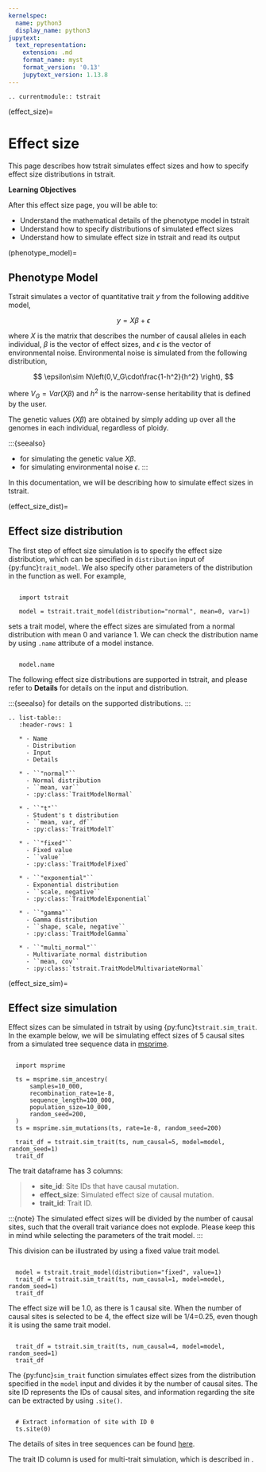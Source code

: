 ```yaml
---
kernelspec:
  name: python3
  display_name: python3
jupytext:
  text_representation:
    extension: .md
    format_name: myst
    format_version: '0.13'
    jupytext_version: 1.13.8
---
```


```{eval-rst}
.. currentmodule:: tstrait
```

(effect_size)=

# Effect size

This page describes how tstrait simulates effect sizes and how to specify effect size
distributions in tstrait.

**Learning Objectives**

After this effect size page, you will be able to:

- Understand the mathematical details of the phenotype model in tstrait
- Understand how to specify distributions of simulated effect sizes
- Understand how to simulate effect size in tstrait and read its output

(phenotype_model)=

## Phenotype Model

Tstrait simulates a vector of quantitative trait $y$ from the following additive model,

$$
y = X\beta+\epsilon
$$

where $X$ is the matrix that describes the number of causal alleles in each individual, $\beta$
is the vector of effect sizes, and $\epsilon$ is the vector of environmental noise. Environmental
noise is simulated from the following distribution,

$$
\epsilon\sim N\left(0,V_G\cdot\frac{1-h^2}{h^2} \right),
$$

where $V_G=Var(X\beta)$ and $h^2$ is the narrow-sense heritability that is defined by the
user.

The genetic values ($X\beta$) are obtained by simply adding up over all the genomes in each individual,
regardless of ploidy.

:::{seealso}
- [](genetic_value) for simulating the genetic value $X\beta$.
- [](environment_noise) for simulating environmental noise $\epsilon$.
:::

In this documentation, we will be describing how to simulate effect sizes in tstrait.

(effect_size_dist)=

## Effect size distribution

The first step of effect size simulation is to specify the effect size distribution, which can be specified in
`distribution` input of {py:func}`trait_model`. We also specify other parameters of the distribution
in the function as well. For example,

```{code-cell}

   import tstrait

   model = tstrait.trait_model(distribution="normal", mean=0, var=1)
```

sets a trait model, where the effect sizes are simulated from a normal distribution with
mean $0$ and variance $1$. We can check the distribution name by using `.name` attribute
of a model instance.

```{code-cell}

   model.name
```

The following effect size distributions are supported in tstrait, and please refer to **Details** for details on
the input and distribution.

:::{seealso}
[](effect_size_distribution) for details on the supported distributions.
:::

```{eval-rst}
.. list-table::
   :header-rows: 1

   * - Name
     - Distribution
     - Input
     - Details

   * - ``"normal"``
     - Normal distribution
     - ``mean, var``
     - :py:class:`TraitModelNormal`

   * - ``"t"``
     - Student's t distribution
     - ``mean, var, df``
     - :py:class:`TraitModelT`

   * - ``"fixed"``
     - Fixed value
     - ``value``
     - :py:class:`TraitModelFixed`

   * - ``"exponential"``
     - Exponential distribution
     - ``scale, negative``
     - :py:class:`TraitModelExponential`

   * - ``"gamma"``
     - Gamma distribution
     - ``shape, scale, negative``
     - :py:class:`TraitModelGamma`

   * - ``"multi_normal"``
     - Multivariate normal distribution
     - ``mean, cov``
     - :py:class:`tstrait.TraitModelMultivariateNormal`
```

(effect_size_sim)=

## Effect size simulation

Effect sizes can be simulated in tstrait by using {py:func}`tstrait.sim_trait`. In the example below,
we will be simulating effect sizes of 5 causal sites from a simulated tree sequence data in
[msprime](msprime:sec_intro).

```{code-cell}

  import msprime

  ts = msprime.sim_ancestry(
      samples=10_000,
      recombination_rate=1e-8,
      sequence_length=100_000,
      population_size=10_000,
      random_seed=200,
  )
  ts = msprime.sim_mutations(ts, rate=1e-8, random_seed=200)

  trait_df = tstrait.sim_trait(ts, num_causal=5, model=model, random_seed=1)
  trait_df
```

The trait dataframe has 3 columns:

> - **site_id**: Site IDs that have causal mutation.
> - **effect_size**: Simulated effect size of causal mutation.
> - **trait_id**: Trait ID.

:::{note}
The simulated effect sizes will be divided by the number of causal sites, such that the overall
trait variance does not explode. Please keep this in mind while selecting the parameters of the
trait model.
:::

This division can be illustrated by using a fixed value trait model.

```{code-cell}

  model = tstrait.trait_model(distribution="fixed", value=1)
  trait_df = tstrait.sim_trait(ts, num_causal=1, model=model, random_seed=1)
  trait_df
```

The effect size will be 1.0, as there is 1 causal site. When the number of causal sites is
selected to be 4, the effect size will be 1/4=0.25, even though it is using the same
trait model.

```{code-cell}

  trait_df = tstrait.sim_trait(ts, num_causal=4, model=model, random_seed=1)
  trait_df
```

The {py:func}`sim_trait` function simulates effect sizes from the distribution specified in the
`model` input and divides it by the number of causal sites. The site ID represents the IDs of causal
sites, and information regarding the site can be extracted by using `` .site() ``.

```{code-cell}

  # Extract information of site with ID 0
  ts.site(0)
```

The details of sites in tree sequences can be found [here](tskit:sec_site_table_definition).

The trait ID column is used for multi-trait simulation, which is described in [](multi_trait).
